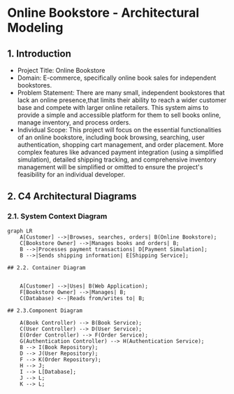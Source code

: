 # Online Bookstore - Architectural Modeling

## 1. Introduction

* Project Title: Online Bookstore
* Domain: E-commerce, specifically online book sales for independent bookstores.
* Problem Statement: There are many small, independent bookstores that lack an online presence,that limits their ability to reach a wider customer base and compete with larger online retailers. This system aims to provide a simple and accessible platform for them to sell books online, manage inventory, and process orders.
* Individual Scope: This project will focus on the essential functionalities of an online bookstore, including book browsing, searching, user authentication, shopping cart management, and order placement. More complex features like advanced payment integration (using a simplified simulation), detailed shipping tracking, and comprehensive inventory management will be simplified or omitted to ensure the project's feasibility for an individual developer.

## 2. C4 Architectural Diagrams

### 2.1. System Context Diagram

```mermaid
graph LR
    A[Customer] -->|Browses, searches, orders| B(Online Bookstore);
    C[Bookstore Owner] -->|Manages books and orders| B;
    B -->|Processes payment transactions| D[Payment Simulation];
    B -->|Sends shipping information| E[Shipping Service];

## 2.2. Container Diagram


    A[Customer] -->|Uses| B(Web Application);
    F[Bookstore Owner] -->|Manages| B;
    C(Database) <--|Reads from/writes to| B;
    
## 2.3.Component Diagram

    A(Book Controller) --> B(Book Service);
    C(User Controller) --> D(User Service);
    E(Order Controller) --> F(Order Service);
    G(Authentication Controller) --> H(Authentication Service);
    B --> I(Book Repository);
    D --> J(User Repository);
    F --> K(Order Repository);
    H --> J;
    I --> L[Database];
    J --> L;
    K --> L;
